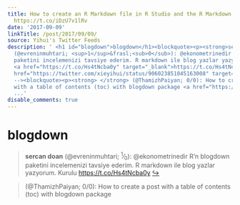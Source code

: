 ```yaml
---
title: How to create an R Markdown file in R Studio and the R Markdown file structure.
  https://t.co/iDzU7v1lRv
date: '2017-09-09'
linkTitle: /post/2017/09/09/
source: Yihui's Twitter Feeds
description: ' <h1 id="blogdown">blogdown</h1><blockquote><p><strong>sercan doan</strong>
  (@evreninmuhtari; <sup>1</sup>&frasl;<sub>0</sub>): @ekonometrinedir R&rsquo;n blogdown
  paketini incelemenizi tavsiye ederim. R markdown ile blog yazlar yazyorum. Kurulu
  <a href="https://t.co/Hs4tNcba0y" target="_blank">https://t.co/Hs4tNcba0y</a> <a
  href="https://twitter.com/xieyihui/status/906023851045163008" target="_blank">&#8618;</a></p></blockquote><!--
  --><blockquote><p><strong> </strong> (@ThamizhPaiyan; 0/0): How to create a post
  with a table of contents (toc) with blogdown package <a href="https://t.co/eRI7KW
  ...'
disable_comments: true
---
```

 <h1 id="blogdown">blogdown</h1><blockquote><p><strong>sercan doan</strong> (@evreninmuhtari; <sup>1</sup>&frasl;<sub>0</sub>): @ekonometrinedir R&rsquo;n blogdown paketini incelemenizi tavsiye ederim. R markdown ile blog yazlar yazyorum. Kurulu <a href="https://t.co/Hs4tNcba0y" target="_blank">https://t.co/Hs4tNcba0y</a> <a href="https://twitter.com/xieyihui/status/906023851045163008" target="_blank">&#8618;</a></p></blockquote><!-- --><blockquote><p><strong> </strong> (@ThamizhPaiyan; 0/0): How to create a post with a table of contents (toc) with blogdown package <a href="https://t.co/eRI7KW ...